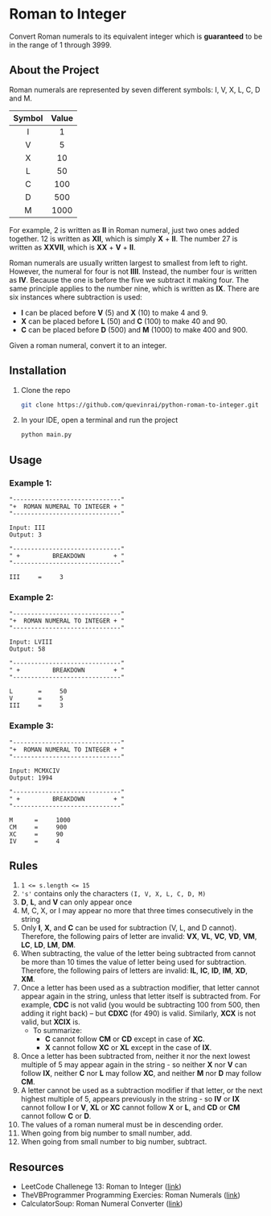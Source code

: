 # Roman to Integer

Convert Roman numerals to its equivalent integer which is **guaranteed** to be in the range of 1 through 3999.

## About the Project

Roman numerals are represented by seven different symbols: I, V, X, L, C, D and M.

| Symbol | Value |
| :------: | :------: |
| I | 1 |
| V | 5 |
| X | 10 |
| L | 50 |
| C | 100 |
| D | 500 |
| M | 1000 |

For example, 2 is written as **II** in Roman numeral, just two ones added together. 12 is written as **XII**, which is simply **X** + **II**. The number 27 is written as **XXVII**, which is **XX** + **V** + **II**.

Roman numerals are usually written largest to smallest from left to right. However, the numeral for four is not **IIII**. Instead, the number four is written as **IV**. Because the one is before the five we subtract it making four. The same principle applies to the number nine, which is written as **IX**. There are six instances where subtraction is used:

+ **I** can be placed before **V** (5) and **X** (10) to make 4 and 9. 
+ **X** can be placed before **L** (50) and **C** (100) to make 40 and 90. 
+ **C** can be placed before **D** (500) and **M** (1000) to make 400 and 900.

Given a roman numeral, convert it to an integer.

## Installation

1. Clone the repo
    ```sh
    git clone https://github.com/quevinrai/python-roman-to-integer.git
    ```
2. In your IDE, open a terminal and run the project
    ```sh
    python main.py
    ```

## Usage

### Example 1:

    "------------------------------"
    "+  ROMAN NUMERAL TO INTEGER + "
    "------------------------------"

    Input: III
    Output: 3

    "------------------------------"
    " +         BREAKDOWN        + "
    "------------------------------"

    III     =     3
    

### Example 2:

    "------------------------------"
    "+  ROMAN NUMERAL TO INTEGER + "
    "------------------------------"
    
    Input: LVIII
    Output: 58
    
    "------------------------------"
    " +         BREAKDOWN        + "
    "------------------------------"

    L       =     50
    V       =     5
    III     =     3

### Example 3:

    "------------------------------"
    "+  ROMAN NUMERAL TO INTEGER + "
    "------------------------------"
    
    Input: MCMXCIV
    Output: 1994
    
    "------------------------------"
    " +         BREAKDOWN        + "
    "------------------------------"

    M      =     1000
    CM     =     900
    XC     =     90
    IV     =     4

## Rules

1. `1 <= s.length <= 15`
2. `'s'` contains only the characters `(I, V, X, L, C, D, M)`
3. **D**, **L**, and **V** can only appear once
4. M, C, X, or I may appear no more that three times consecutively in the string
5. Only **I**, **X**, and **C** can be used for subtraction (V, L, and D cannot). Therefore, the following pairs of letter are invalid: **VX**, **VL**, **VC**, **VD**, **VM**, **LC**, **LD**, **LM**, **DM**.
6. When subtracting, the value of the letter being subtracted from cannot be more than 10 times the value of letter being used for subtraction. Therefore, the following pairs of letters are invalid: **IL**, **IC**, **ID**, **IM**, **XD**, **XM**.
7. Once a letter has been used as a subtraction modifier, that letter cannot appear again in the string, unless that letter itself is subtracted from. For example, **CDC** is not valid (you would be subtracting 100 from 500, then adding it right back) – but **CDXC** (for 490) is valid. Similarly, **XCX** is not valid, but **XCIX** is.
    - To summarize:
        - **C** cannot follow **CM** or **CD** except in case of **XC**.
        - **X** cannot follow **XC** or **XL** except in the case of **IX**.
8. Once a letter has been subtracted from, neither it nor the next lowest multiple of 5 may appear again in the string - so neither **X** nor **V** can follow **IX**, neither **C** nor **L** may follow **XC**, and neither **M** nor **D** may follow **CM**.
9. A letter cannot be used as a subtraction modifier if that letter, or the next highest multiple of 5, appears previously in the string - so **IV** or **IX** cannot follow **I** or **V**, **XL** or **XC** cannot follow **X** or **L**, and **CD** or **CM** cannot follow **C** or **D**.
10. The values of a roman numeral must be in descending order.
11. When going from big number to small number, add.
12. When going from small number to big number, subtract.

## Resources

- LeetCode Challenege 13: Roman to Integer ([link](https://leetcode.com/problems/roman-to-integer/?envType=featured-list&envId=challenges-for-new-users))
- TheVBProgrammer Programming Exercies: Roman Numerals ([link](https://www.thevbprogrammer.com/Ch08/08-10-RomanNumerals.htm#:~:text=Similarly%2C%20XCX%20is%20not%20valid,in%20the%20case%20of%20IX.))
- CalculatorSoup: Roman Numeral Converter ([link](https://www.calculatorsoup.com/calculators/conversions/roman-numeral-converter.php))